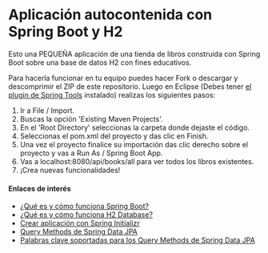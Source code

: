 # Aplicación autocontenida con Spring Boot y H2
Esto una PEQUEÑA aplicación de una tienda de libros construida con Spring Boot sobre una base de datos H2 con fines educativos.

Para hacerla funcionar en tu equipo puedes hacer Fork o descargar y descomprimir el ZIP de este repositorio. Luego en Eclipse (Debes tener [el plugin de Spring Tools](http://marketplace.eclipse.org/content/spring-tools-3-add-aka-spring-tool-suite-3 "Spring Tools") instalado) realizas los siguientes pasos: 

1.  Ir a File / Import.
2.  Buscas la opción 'Existing Maven Projects'.
3.	En el 'Root Directory' seleccionas la carpeta donde dejaste el código.
4.	Seleccionas el pom.xml del proyecto y das clic en Finish.
5. 	Una vez el proyecto finalice su importación das clic derecho sobre el proyecto y vas a Run As / Spring Boot App.
6.	Vas a localhost:8080/api/books/all para ver todos los libros existentes.
7.	¡Crea nuevas funcionalidades!

#### Enlaces de interés
*   [¿Qué es y cómo funciona Spring Boot?](http://spring.io/projects/spring-boot "Spring Boot")
*   [¿Qué es y cómo funciona H2 Database?](https://www.tutorialspoint.com/h2_database/index.htm "H2 Database") 
*   [Crear aplicación con Spring Initializr](https://start.spring.io/ "Spring Initializr") 
*   [Query Methods de Spring Data JPA](https://docs.spring.io/spring-data/jpa/docs/current/reference/html/#repositories.query-methods.details "Query Methods") 
*   [Palabras clave soportadas para los Query Methods de Spring Data JPA](https://docs.spring.io/spring-data/jpa/docs/current/reference/html/#repository-query-keywords "Repository Query keywords")